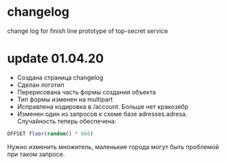 # changelog
change log for finish line prototype of top-secret service

# update 01.04.20 
- Создана страница сhangelog
- Сделан логотип
- Перерисована часть формы создания объекта
- Тип формы изменен на multipart
- Исправлена кодировка в /account. Больше нет кракозябр
- Изменен один из запросов к схеме базе adresses.adresa. Случайность теперь обеспечена: 
```sql
OFFSET floor(random() * 666) 
``` 
Нужно изменить множитель, маленькие города могут быть проблемой при таком запросе.

